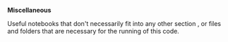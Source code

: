 **Miscellaneous**

Useful notebooks that don't necessarily fit into any other section , or files and folders that are necessary for the running of this code.


